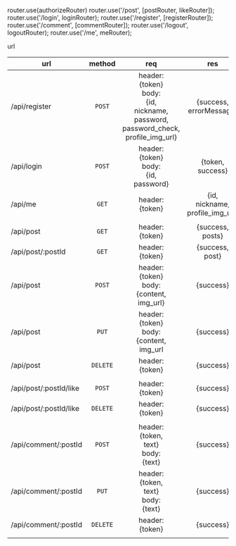 router.use(authorizeRouter)
router.use('/post', [postRouter, likeRouter]);
router.use('/login', loginRouter);
router.use('/register', [registerRouter]);
router.use('/comment', [commentRouter]);
router.use('/logout', logoutRouter);
router.use('/me', meRouter);

url

| url                    |  method  |                                                    req                                                     |                   res                   |
| ---------------------- | :------: | :--------------------------------------------------------------------------------------------------------: | :-------------------------------------: |
| /api/register          |  `POST`  | header: <br>{token}<br>body: <br>{id, <br>nickname, <br>password, <br>password_check, <br>profile_img_url} |       {success, <br>errorMessage}       |
| /api/login             |  `POST`  |                            header: <br>{token}<br>body: <br>{id, <br>password}                             |          {token, <br>success}           |
| /api/me                |  `GET`   |                                            header: <br>{token}                                             | {id, <br>nickname, <br>profile_img_url} |
|                        |          |                                                                                                            |                                         |
| /api/post              |  `GET`   |                                          header: <br>{token}<br>                                           |          {success, <br>posts}           |
| /api/post/:postId      |  `GET`   |                                          header: <br>{token}<br>                                           |           {success, <br>post}           |
| /api/post              |  `POST`  |                          header: <br>{token}<br>body: <br>{content, <br>img_url}                           |                {success}                |
| /api/post              |  `PUT`   |                          header: <br>{token}<br> body: <br>{content, <br>img_url                           |                {success}                |
| /api/post              | `DELETE` |                                          header: <br>{token}<br>                                           |                {success}                |
|                        |          |                                                                                                            |                                         |
| /api/post/:postId/like |  `POST`  |                                          header: <br>{token}<br>                                           |                {success}                |
| /api/post/:postId/like | `DELETE` |                                          header: <br>{token}<br>                                           |                {success}                |
|                        |          |                                                                                                            |                                         |
| /api/comment/:postId   |  `POST`  |                             header: <br>{token, <br>text}<br>body: <br>{text}                              |                {success}                |
| /api/comment/:postId   |  `PUT`   |                             header: <br>{token, <br>text}<br>body: <br>{text}                              |                {success}                |
| /api/comment/:postId   | `DELETE` |                                          header: <br>{token}<br>                                           |                {success}                |
|                        |
